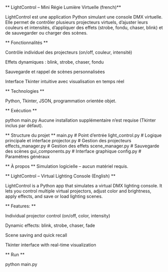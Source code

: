 ** LightControl – Mini Régie Lumière Virtuelle (french)**

LightControl est une application Python simulant une console DMX virtuelle.
Elle permet de contrôler plusieurs projecteurs virtuels, d’ajuster leurs couleurs et intensités, d’appliquer des effets (strobe, fondu, chaser, blink) et de sauvegarder ou charger des scènes.

** Fonctionnalités **

Contrôle individuel des projecteurs (on/off, couleur, intensité)

Effets dynamiques : blink, strobe, chaser, fondu

Sauvegarde et rappel de scènes personnalisées

Interface Tkinter intuitive avec visualisation en temps réel

** Technologies **

Python, Tkinter, JSON, programmation orientée objet.

** Exécution **

python main.py
Aucune installation supplémentaire n’est requise (Tkinter inclus par défaut).

** Structure du projet **
main.py             # Point d’entrée
light_control.py    # Logique principale et interface
projector.py        # Gestion des projecteurs
effects_manager.py  # Gestion des effets
scene_manager.py    # Sauvegarde des scènes
gui_components.py   # Interface graphique
config.py           # Paramètres généraux

** À propos **
Simulation logicielle – aucun matériel requis.

** LightControl – Virtual Lighting Console (English) **

LightControl is a Python app that simulates a virtual DMX lighting console.
It lets you control multiple virtual projectors, adjust color and brightness, apply effects, and save or load lighting scenes.

** Features: **

Individual projector control (on/off, color, intensity)

Dynamic effects: blink, strobe, chaser, fade

Scene saving and quick recall

Tkinter interface with real-time visualization

** Run **

python main.py

